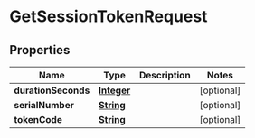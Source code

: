 

# GetSessionTokenRequest


## Properties

| Name | Type | Description | Notes |
|------------ | ------------- | ------------- | -------------|
|**durationSeconds** | [**Integer**](Integer.md) |  |  [optional] |
|**serialNumber** | [**String**](String.md) |  |  [optional] |
|**tokenCode** | [**String**](String.md) |  |  [optional] |



